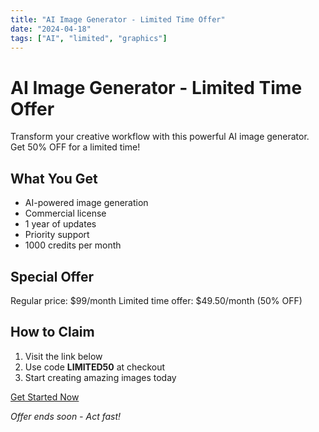 ```yaml
---
title: "AI Image Generator - Limited Time Offer"
date: "2024-04-18"
tags: ["AI", "limited", "graphics"]
---
```


# AI Image Generator - Limited Time Offer

Transform your creative workflow with this powerful AI image generator. Get 50% OFF for a limited time!

## What You Get

- AI-powered image generation
- Commercial license
- 1 year of updates
- Priority support
- 1000 credits per month

## Special Offer

Regular price: $99/month
Limited time offer: $49.50/month (50% OFF)

## How to Claim

1. Visit the link below
2. Use code **LIMITED50** at checkout
3. Start creating amazing images today

[Get Started Now](#)

*Offer ends soon - Act fast!* 